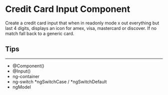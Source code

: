 # Credit Card Input Component

Create a credit card input that when in readonly mode x out everything but last 4 digits, displays an icon for amex, visa, mastercard or discover. If no match fall back to a generic card. 

## Tips
---
- @Component()
- @Input()
- ng-container
- ng-switch  *ngSwitchCase / *ngSwitchDefault
- ngModel
